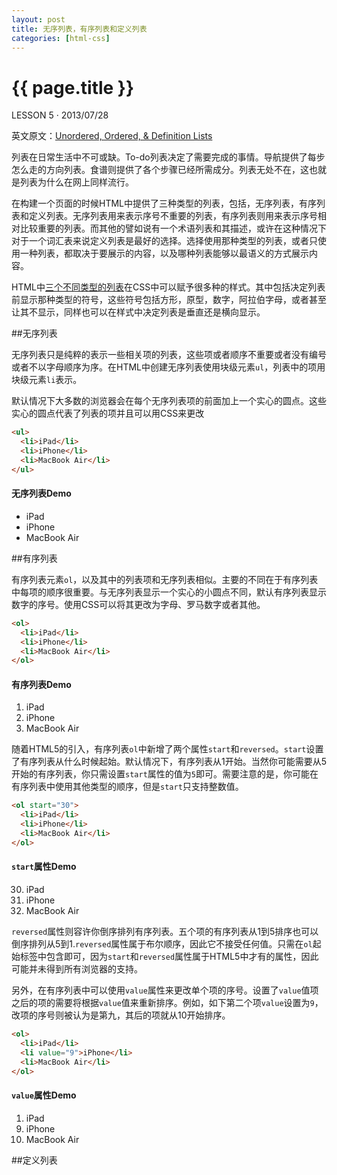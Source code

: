 ```yaml
---
layout: post
title: 无序列表，有序列表和定义列表
categories: [html-css]
---
```


{{ page.title }}
================

<p class="meta">LESSON 5 · 2013/07/28</p>

英文原文：[Unordered, Ordered, & Definition Lists](http://learn.shayhowe.com/html-css/ordered-unordered-definition-lists)

列表在日常生活中不可或缺。To-do列表决定了需要完成的事情。导航提供了每步怎么走的方向列表。食谱则提供了各个步骤已经所需成分。列表无处不在，这也就是列表为什么在网上同样流行。

在构建一个页面的时候HTML中提供了三种类型的列表，包括，无序列表，有序列表和定义列表。无序列表用来表示序号不重要的列表，有序列表则用来表示序号相对比较重要的列表。而其他的譬如说有一个术语列表和其描述，或许在这种情况下对于一个词汇表来说定义列表是最好的选择。选择使用那种类型的列表，或者只使用一种列表，都取决于要展示的内容，以及哪种列表能够以最语义的方式展示内容。

HTML中[三个不同类型的列表](http://dev.opera.com/articles/view/16-html-lists/)在CSS中可以赋予很多种的样式。其中包括决定列表前显示那种类型的符号，这些符号包括方形，原型，数字，阿拉伯字母，或者甚至让其不显示，同样也可以在样式中决定列表是垂直还是横向显示。

##无序列表

无序列表只是纯粹的表示一些相关项的列表，这些项或者顺序不重要或者没有编号或者不以字母顺序为序。在HTML中创建无序列表使用块级元素`ul`，列表中的项用块级元素`li`表示。

默认情况下大多数的浏览器会在每个无序列表项的前面加上一个实心的圆点。这些实心的圆点代表了列表的项并且可以用CSS来更改

```html
<ul>
  <li>iPad</li>
  <li>iPhone</li>
  <li>MacBook Air</li>
</ul>
```

<div class="code-box">
<h4>无序列表Demo</h4>
<div>
<ul>
  <li>iPad</li>
  <li>iPhone</li>
  <li>MacBook Air</li>
</ul>
</div>

</div>

##有序列表

有序列表元素`ol`，以及其中的列表项和无序列表相似。主要的不同在于有序列表中每项的顺序很重要。与无序列表显示一个实心的小圆点不同，默认有序列表显示数字的序号。使用CSS可以将其更改为字母、罗马数字或者其他。

```html
<ol>
  <li>iPad</li>
  <li>iPhone</li>
  <li>MacBook Air</li>
</ol>
```


<div class="code-box">
<h4>有序列表Demo</h4>
<div>
</div>
<ol>
  <li>iPad</li>
  <li>iPhone</li>
  <li>MacBook Air</li>
</ol>
</div>

随着HTML5的引入，有序列表`ol`中新增了两个属性`start`和`reversed`。`start`设置了有序列表从什么时候起始。默认情况下，有序列表从1开始。当然你可能需要从5开始的有序列表，你只需设置`start`属性的值为`5`即可。需要注意的是，你可能在有序列表中使用其他类型的顺序，但是`start`只支持整数值。

```html
<ol start="30">
  <li>iPad</li>
  <li>iPhone</li>
  <li>MacBook Air</li>
</ol>
```
<div class="code-box">
<h4><code>start</code>属性Demo</h4>
<div>
<ol start="30">
  <li>iPad</li>
  <li>iPhone</li>
  <li>MacBook Air</li>
</ol>
</div>

</div>

`reversed`属性则容许你倒序排列有序列表。五个项的有序列表从1到5排序也可以倒序排列从5到1.`reversed`属性属于布尔顺序，因此它不接受任何值。只需在`ol`起始标签中包含即可，因为`start`和`reversed`属性属于HTML5中才有的属性，因此可能并未得到所有浏览器的支持。

另外，在有序列表中可以使用`value`属性来更改单个项的序号。设置了`value`值项之后的项的需要将根据`value`值来重新排序。例如，如下第二个项`value`设置为`9`，改项的序号则被认为是第九，其后的项就从10开始排序。

```html
<ol>
  <li>iPad</li>
  <li value="9">iPhone</li>
  <li>MacBook Air</li>
</ol>
```
<div class="code-box">
<h4><code>value</code>属性Demo</h4>
<div>
<ol>
  <li>iPad</li>
  <li value="9">iPhone</li>
  <li>MacBook Air</li>
</ol>
</div>

</div>

##定义列表





